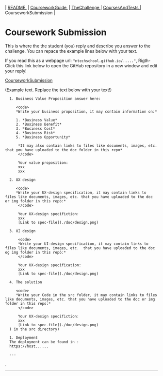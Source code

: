 | [README ](README.md) | [CourseworkGuide ](CourseworkGuide.md) | [TheChallenge ](TheChallenge.md) | [CoursesAndTests ](CoursesAndTests.md) | CourseworkSubmission |

# Coursework Submission

This is where the the student (you) reply and describe you answer to the challenge.
You can repace the example lines below with your text.

If you read this as a webpage url: 
``` "ntechschool.github.io/....." ```, Rigth-Click this link below to open the GitHub repository in a new window and edit your reply!  

[CourseworkSubmission](https://github.com/NtechSchool/cw-template/edit/main/CourseworkSubmission.md) 

(Example text. Replace the text below with your text!)

      1. Business Value Proposition answer here:

         <code>
         *Write your business proposition, it may contain information on:*

         1. *Business Value*
         2. *Business Benefit*
         3. *Business Cost*
         4. *Business Risk*
         5. *Business Opportunity*

          *It may also contain links to files like documents, images, etc. that you have uploaded to the doc folder in this repo*
          </code>

          Your value proposition:  
          xxx  
          xxx

      2. UX design

         <code>
         *Write your UX-design specification, it may contain links to files like documents, images, etc. that you have uploaded to the doc or img folder in this repo:*
          </code>

          Your UX-design specifiction:
          xxx  
          [Link to spec-file](./doc/design.png)

      3. UI design

          <code>
          *Write your UI-design specification, it may contain links to files like documents, images, etc.  that you have uploaded to the doc og img folder in this repo:*
          </code>

          Your UX-design specification:
          xxx  
          [Link to spec-file](./doc/design.png)

      4. The solution

         <code>
         *Write your Code in the src folder, it may contain links to files like documents, images, etc. that you have uploaded to the doc or img folder in this repo:*
          </code>

          Your UX-design specifiction:
          xxx  
          [Link to spec-file](./doc/design.png)
      ( in the src directory)

      1. Deployment
      The deployment can be found in :
      https://host......

      ---

.

<hr style="background: gray" /> 

